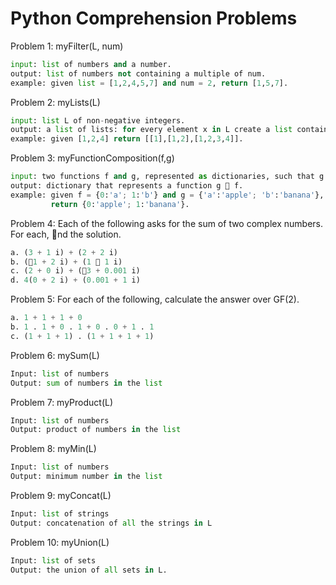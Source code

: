 # Python Comprehension Problems

Problem 1: myFilter(L, num)

```python
input: list of numbers and a number.
output: list of numbers not containing a multiple of num.
example: given list = [1,2,4,5,7] and num = 2, return [1,5,7].
```

Problem 2: myLists(L)
```python
input: list L of non-negative integers.
output: a list of lists: for every element x in L create a list containing 1, 2, ..., x.
example: given [1,2,4] return [[1],[1,2],[1,2,3,4]].
```


Problem 3: myFunctionComposition(f,g)
```python
input: two functions f and g, represented as dictionaries, such that g  f exists.
output: dictionary that represents a function g  f.
example: given f = {0:'a'; 1:'b'} and g = {'a':'apple'; 'b':'banana'}, 
         return {0:'apple'; 1:'banana'}.
```



Problem 4: Each of the following asks for the sum of two complex numbers. For each, nd the solution.
```python
a. (3 + 1 i) + (2 + 2 i)
b. (􀀀1 + 2 i) + (1 􀀀 1 i)
c. (2 + 0 i) + (􀀀3 + 0.001 i)
d. 4(0 + 2 i) + (0.001 + 1 i)
```

Problem 5: For each of the following, calculate the answer over GF(2).
```python
a. 1 + 1 + 1 + 0
b. 1 . 1 + 0 . 1 + 0 . 0 + 1 . 1
c. (1 + 1 + 1) . (1 + 1 + 1 + 1)
```


Problem 6: mySum(L)
```python
Input: list of numbers
Output: sum of numbers in the list
```


Problem 7: myProduct(L)
```python
Input: list of numbers
Output: product of numbers in the list
```


Problem 8: myMin(L)
```python
Input: list of numbers
Output: minimum number in the list
```


Problem 9: myConcat(L)
```python
Input: list of strings
Output: concatenation of all the strings in L
```


Problem 10: myUnion(L)
```python
Input: list of sets
Output: the union of all sets in L.
```




